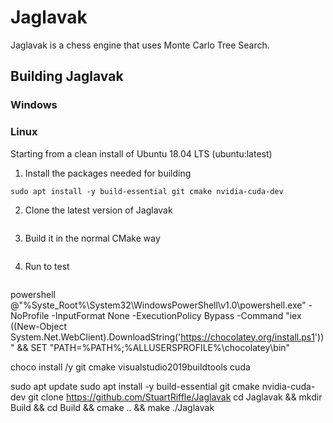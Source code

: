 # Jaglavak
Jaglavak is a chess engine that uses Monte Carlo Tree Search.

## Building Jaglavak

### Windows



### Linux

Starting from a clean install of Ubuntu 18.04 LTS (ubuntu:latest)

1) Install the packages needed for building
```sudo apt update
sudo apt install -y build-essential git cmake nvidia-cuda-dev
```
2) Clone the latest version of Jaglavak
```git clone https://github.com/StuartRiffle/Jaglavak
```
3) Build it in the normal CMake way
```cd Jaglavak && mkdir Build && cd Build && cmake .. && make
```
4) Run to test
```./Jaglavak
```
powershell @"%Syste_Root%\System32\WindowsPowerShell\v1.0\powershell.exe" -NoProfile -InputFormat None -ExecutionPolicy Bypass -Command "iex ((New-Object System.Net.WebClient).DownloadString('https://chocolatey.org/install.ps1'))" && SET "PATH=%PATH%;%ALLUSERSPROFILE%\chocolatey\bin"

choco install /y git cmake visualstudio2019buildtools cuda





sudo apt update
sudo apt install -y build-essential git cmake nvidia-cuda-dev
git clone https://github.com/StuartRiffle/Jaglavak
cd Jaglavak && mkdir Build && cd Build && cmake .. && make
./Jaglavak
